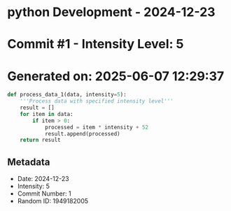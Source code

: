 ﻿# python Development - 2024-12-23
# Commit #1 - Intensity Level: 5
# Generated on: 2025-06-07 12:29:37
```python
def process_data_1(data, intensity=5):
    '''Process data with specified intensity level'''
    result = []
    for item in data:
        if item > 0:
            processed = item * intensity + 52
            result.append(processed)
    return result
```
## Metadata
- Date: 2024-12-23
- Intensity: 5
- Commit Number: 1
- Random ID: 1949182005
